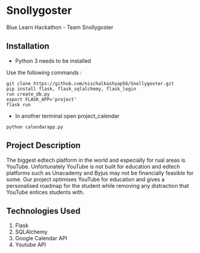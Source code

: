 # Snollygoster
Blue Learn Hackathon - Team Snollygoster

## Installation
- Python 3 needs to be installed

Use the following commands :
```
git clone https://github.com/nischalkashyap56/Snollygoster.git
pip install flask, flask_sqlalchemy, flask_login
run create_db.py
export FLASK_APP='project'
flask run
```
- In another terminal open project_calendar
```
python calendarapp.py
```

## Project Description

The biggest edtech platform in the world and especially for rual areas is YouTube.
Unfortunately YouTube is not built for education and edtech platforms such as Unacademy and Byjus may not be financially feasible for some.
Our project optimises YouTube for education and gives a personalised roadmap for the student while removing any distraction that YouTube entices students with.

## Technologies Used
1. Flask
2. SQLAlchemy
3. Google Calendar API
4. Youtube API

